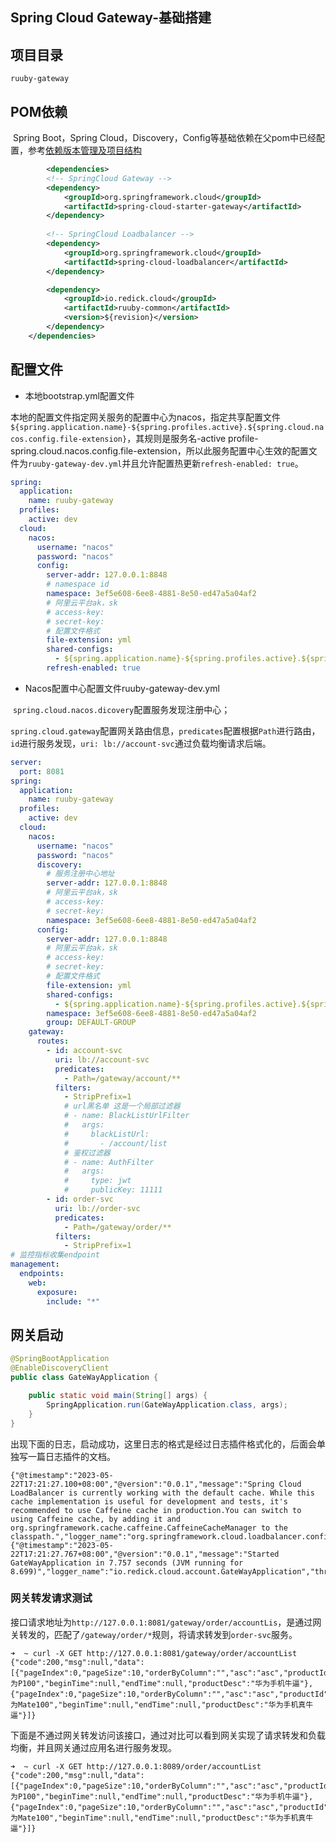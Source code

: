 ## Spring Cloud Gateway-基础搭建 <!-- {docsify-ignore-all} -->



## 项目目录

```shell
ruuby-gateway
```



## POM依赖

​    Spring Boot，Spring Cloud，Discovery，Config等基础依赖在父pom中已经配置，参考[依赖版本管理及项目结构](../../../blog/structure/spring-cloud-alibaba/sca-2.md)

```xml
		<dependencies>
        <!-- SpringCloud Gateway -->
        <dependency>
            <groupId>org.springframework.cloud</groupId>
            <artifactId>spring-cloud-starter-gateway</artifactId>
        </dependency>
        
        <!-- SpringCloud Loadbalancer -->
        <dependency>
            <groupId>org.springframework.cloud</groupId>
            <artifactId>spring-cloud-loadbalancer</artifactId>
        </dependency>

        <dependency>
            <groupId>io.redick.cloud</groupId>
            <artifactId>ruuby-common</artifactId>
            <version>${revision}</version>
        </dependency>
    </dependencies>
```

## 配置文件

- 本地bootstrap.yml配置文件

​    本地的配置文件指定网关服务的配置中心为nacos，指定共享配置文件`${spring.application.name}-${spring.profiles.active}.${spring.cloud.nacos.config.file-extension}`，其规则是服务名-active profile-spring.cloud.nacos.config.file-extension，所以此服务配置中心生效的配置文件为`ruuby-gateway-dev.yml`并且允许配置热更新`refresh-enabled: true`。

```yaml
spring:
  application:
    name: ruuby-gateway
  profiles:
    active: dev
  cloud:
    nacos:
      username: "nacos"
      password: "nacos"
      config:
        server-addr: 127.0.0.1:8848
        # namespace id
        namespace: 3ef5e608-6ee8-4881-8e50-ed47a5a04af2
        # 阿里云平台ak，sk
        # access-key:
        # secret-key:
        # 配置文件格式
        file-extension: yml
        shared-configs:
          - ${spring.application.name}-${spring.profiles.active}.${spring.cloud.nacos.config.file-extension}
        refresh-enabled: true
```

- Nacos配置中心配置文件ruuby-gateway-dev.yml

​    `spring.cloud.nacos.dicovery`配置服务发现注册中心；

​    `spring.cloud.gateway`配置网关路由信息，`predicates`配置根据`Path`进行路由，`id`进行服务发现，`uri: lb://account-svc`通过负载均衡请求后端。

```yaml
server:
  port: 8081
spring:
  application:
    name: ruuby-gateway
  profiles:
    active: dev
  cloud:
    nacos:
      username: "nacos"
      password: "nacos"
      discovery:
        # 服务注册中心地址
        server-addr: 127.0.0.1:8848
        # 阿里云平台ak，sk
        # access-key:
        # secret-key:
        namespace: 3ef5e608-6ee8-4881-8e50-ed47a5a04af2
      config:
        server-addr: 127.0.0.1:8848
        # 阿里云平台ak，sk
        # access-key:
        # secret-key:
        # 配置文件格式
        file-extension: yml
        shared-configs:
          - ${spring.application.name}-${spring.profiles.active}.${spring.cloud.nacos.config.file-extension}
        namespace: 3ef5e608-6ee8-4881-8e50-ed47a5a04af2
        group: DEFAULT-GROUP
    gateway:
      routes:
        - id: account-svc
          uri: lb://account-svc
          predicates:
            - Path=/gateway/account/**
          filters:
            - StripPrefix=1
            # url黑名单 这是一个局部过滤器
            # - name: BlackListUrlFilter
            #   args: 
            #     blackListUrl:
            #       - /account/list
            # 鉴权过滤器
            # - name: AuthFilter
            #   args: 
            #     type: jwt
            #     publicKey: 11111
        - id: order-svc
          uri: lb://order-svc
          predicates:
            - Path=/gateway/order/**
          filters:
            - StripPrefix=1
# 监控指标收集endpoint
management:
  endpoints:
    web:
      exposure:
        include: "*"
```

## 网关启动



```java
@SpringBootApplication
@EnableDiscoveryClient
public class GateWayApplication {

    public static void main(String[] args) {
        SpringApplication.run(GateWayApplication.class, args);
    }
}
```

​    出现下面的日志，启动成功，这里日志的格式是经过日志插件格式化的，后面会单独写一篇日志插件的文档。

```shell
{"@timestamp":"2023-05-22T17:21:27.100+08:00","@version":"0.0.1","message":"Spring Cloud LoadBalancer is currently working with the default cache. While this cache implementation is useful for development and tests, it's recommended to use Caffeine cache in production.You can switch to using Caffeine cache, by adding it and org.springframework.cache.caffeine.CaffeineCacheManager to the classpath.","logger_name":"org.springframework.cloud.loadbalancer.config.LoadBalancerCacheAutoConfiguration$LoadBalancerCaffeineWarnLogger","thread_name":"main","level":"WARN","level_value":30000}
{"@timestamp":"2023-05-22T17:21:27.767+08:00","@version":"0.0.1","message":"Started GateWayApplication in 7.757 seconds (JVM running for 8.699)","logger_name":"io.redick.cloud.account.GateWayApplication","thread_name":"main","level":"INFO","level_value":20000}
```

### 网关转发请求测试

​    接口请求地址为`http://127.0.0.1:8081/gateway/order/accountLis`，是通过网关转发的，匹配了`/gateway/order/*`规则，将请求转发到`order-svc`服务。

```shell
➜  ~ curl -X GET http://127.0.0.1:8081/gateway/order/accountList
{"code":200,"msg":null,"data":[{"pageIndex":0,"pageSize":10,"orderByColumn":"","asc":"asc","productId":"123","totalCount":200,"productName":"华为P100","beginTime":null,"endTime":null,"productDesc":"华为手机牛逼"},{"pageIndex":0,"pageSize":10,"orderByColumn":"","asc":"asc","productId":"200","totalCount":100,"productName":"华为Mate100","beginTime":null,"endTime":null,"productDesc":"华为手机真牛逼"}]}
```

​    下面是不通过网关转发访问该接口，通过对比可以看到网关实现了请求转发和负载均衡，并且网关通过应用名进行服务发现。

```shell
➜  ~ curl -X GET http://127.0.0.1:8089/order/accountList
{"code":200,"msg":null,"data":[{"pageIndex":0,"pageSize":10,"orderByColumn":"","asc":"asc","productId":"123","totalCount":200,"productName":"华为P100","beginTime":null,"endTime":null,"productDesc":"华为手机牛逼"},{"pageIndex":0,"pageSize":10,"orderByColumn":"","asc":"asc","productId":"200","totalCount":100,"productName":"华为Mate100","beginTime":null,"endTime":null,"productDesc":"华为手机真牛逼"}]}
```


